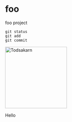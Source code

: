 # foo
foo project

```
git status
git add
git commit
```
<img src="https://octodex.github.com/images/yaktocat.png" alt="Todsakarn" style="width: 200px;">

Hello
